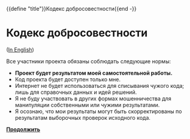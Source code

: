 {{define "title"}}Кодекс добросовестности{{end -}}
# Кодекс добросовестности

([In English](../signin?step=honour_code&lang=en))

Все участники проекта обязаны соблюдать следующие нормы:

* **Проект будет результатом моей самостоятельной работы.**
* Код проекта будет доступен только мне.
* Интернет не будет использоваться для списывания чужого кода; лишь для справочных данных и идей решений.
* Я не буду участвовать в других формах мошенничества для манипуляции собственными или чужими результатами.
* Я осознаю, что мои результаты могут быть скорректированы по результатам выборочных проверок исходного кода.

**[Продолжить](..)**
